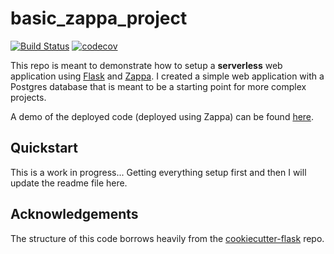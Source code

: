 
basic_zappa_project
===================

[![Build Status](https://travis-ci.org/dtnewman/basic_zappa_project.svg?branch=master)](https://travis-ci.org/dtnewman/basic_zappa_project)
[![codecov](https://codecov.io/gh/dtnewman/basic_zappa_project/branch/master/graph/badge.svg)](https://codecov.io/gh/dtnewman/basic_zappa_project) 

This repo is meant to demonstrate how to setup a **serverless** web application using [Flask](http://flask.pocoo.org/) and [Zappa](https://github.com/Miserlou/Zappa). I created a simple web application with a Postgres database that is meant to be a starting point for more complex projects.

A demo of the deployed code (deployed using Zappa) can be found [here](https://auakxywz61.execute-api.us-east-1.amazonaws.com/dev/).

Quickstart
----------

This is a work in progress... Getting everything setup first and then I will update the readme file here.

Acknowledgements
----------------
The structure of this code borrows heavily from the [cookiecutter-flask](https://github.com/sloria/cookiecutter-flask) repo.